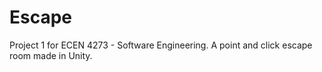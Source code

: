 # Escape
Project 1 for ECEN 4273 - Software Engineering. A point and click escape room made in Unity. 
